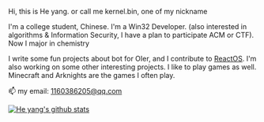 Hi, this is He yang.
or call me kernel.bin, one of my nickname

I'm a college student, Chinese. I'm a Win32 Developer. (also interested in algorithms & Information Security, I have a plan to participate ACM or CTF). Now I major in chemistry

I write some fun projects about bot for OIer, and I contribute to [ReactOS](https://github.com/reactos/reactos). I'm also working on some other interesting projects.
I like to play games as well. Minecraft and Arknights are the games I often play. 

📫 my email: 1160386205@qq.com

[![He yang's github stats](https://github-readme-stats.vercel.app/api?username=kernelbin&show_icons=true)](https://github.com/anuraghazra/github-readme-stats)

<!--
**kernelbin/kernelbin** is a ✨ _special_ ✨ repository because its `README.md` (this file) appears on your GitHub profile.

Here are some ideas to get you started:

- 🔭 I’m currently working on ...
- 🌱 I’m currently learning ...
- 👯 I’m looking to collaborate on ...
- 🤔 I’m looking for help with ...
- 💬 Ask me about ...
- 📫 How to reach me: ...
- 😄 Pronouns: ...
- ⚡ Fun fact: ...
-->
